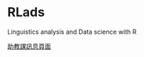 # RLads
Linguistics analysis and Data science with R

[助教課訊息頁面](https://sites.google.com/ntu.edu.tw/rladsntu/home)
